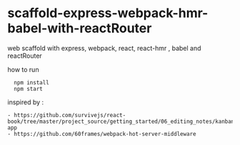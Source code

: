 # scaffold-express-webpack-hmr-babel-with-reactRouter
web scaffold with express, webpack, react, react-hmr , babel and reactRouter

how to run  
```
  npm install
  npm start
```

inspired by :
```
- https://github.com/survivejs/react-book/tree/master/project_source/getting_started/06_editing_notes/kanban-app
- https://github.com/60frames/webpack-hot-server-middleware
```